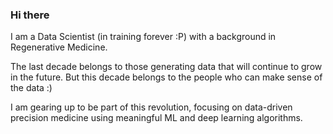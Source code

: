 ### Hi there 

I am a Data Scientist (in training forever :P) with a background in Regenerative Medicine. 

The last decade belongs to those generating data that will continue to grow in the future. But this decade belongs to the people who can make sense of the data :)

I am gearing up to be part of this revolution, focusing on data-driven precision medicine using meaningful ML and deep learning algorithms. 

<!--
**avinashc007/avinashc007** is a ✨ _special_ ✨ repository because its `README.md` (this file) appears on your GitHub profile.

Here are some ideas to get you started:

- 🔭 I’m currently working on ...
- 🌱 I’m currently learning ...
- 👯 I’m looking to collaborate on ...
- 🤔 I’m looking for help with ...
- 💬 Ask me about ...
- 📫 How to reach me: ...
- 😄 Pronouns: ...
- ⚡ Fun fact: ...
-->

